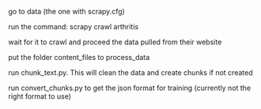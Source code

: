 go to data (the one with scrapy.cfg)

run the command: scrapy crawl arthritis

wait for it to crawl and proceed the data pulled from their website

put the folder content_files to process_data

run chunk_text.py. This will clean the data and create chunks if not created

run convert_chunks.py to get the json format for training (currently not the right format to use)


